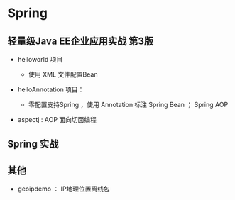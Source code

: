# Spring

## 轻量级Java EE企业应用实战 第3版

- helloworld 项目
   	- 使用 XML 文件配置Bean

- helloAnnotation 项目：
	- 零配置支持Spring ，使用 Annotation 标注 Spring Bean ； Spring AOP

- aspectj : AOP 面向切面编程

## Spring  实战


## 其他

- geoipdemo ： IP地理位置离线包


